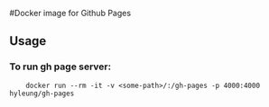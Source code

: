 #Docker image for Github Pages

## Usage

### To run gh page server:
        
        docker run --rm -it -v <some-path>/:/gh-pages -p 4000:4000  hyleung/gh-pages
